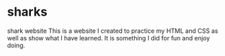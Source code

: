 # sharks
shark website 
This is a website I created to practice my HTML and CSS as well as show what I have learned. 
It is something I did for fun and enjoy doing. 

